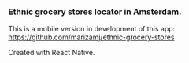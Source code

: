 ### Ethnic grocery stores locator in Amsterdam.

This is a mobile version in development of this app:
https://github.com/marizamj/ethnic-grocery-stores

Created with React Native.

